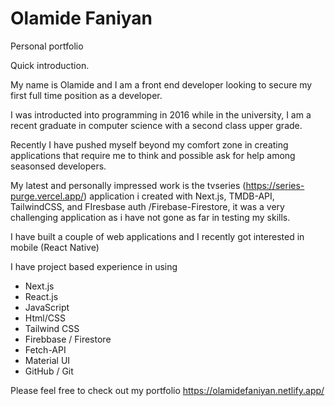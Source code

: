 # Olamide Faniyan
Personal portfolio


Quick introduction. 

My name is Olamide and I am a front end developer looking to secure my first full time position as a developer.

I was introducted into programming in 2016 while in the university, I am a recent graduate in computer science with a second class upper grade. 

Recently I have pushed myself beyond my comfort zone in creating applications that require me to think and possible ask for help among seasonsed developers. 

My latest and personally impressed work is the tvseries (https://series-purge.vercel.app/) application i created with Next.js, TMDB-API, TailwindCSS, and FIresbase auth /Firebase-Firestore, it was a very challenging application as i have not gone as far in testing my skills. 

I have built a couple of web applications and I recently got interested in mobile (React Native)

I have project based experience in using 
- Next.js
- React.js
- JavaScript
- Html/CSS
- Tailwind CSS
- Firebbase / Firestore
- Fetch-API
- Material UI
- GitHub / Git

Please feel free to check out my portfolio https://olamidefaniyan.netlify.app/
